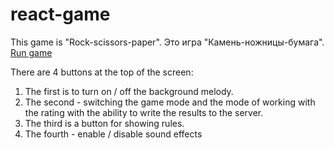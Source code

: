 # react-game
This game is "Rock-scissors-paper".
Это игра "Камень-ножницы-бумага".  
[Run game](https://simaxsaab-react-game.herokuapp.com/)

There are 4 buttons at the top of the screen:
1. The first is to turn on / off the background melody.
2. The second - switching the game mode and the mode of working with the rating with the ability to write the results to the server.
3. The third is a button for showing rules.
4. The fourth - enable / disable sound effects
